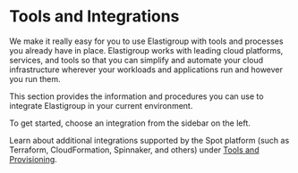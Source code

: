 # Tools and Integrations

We make it really easy for you to use Elastigroup with tools and processes you already have in place. Elastigroup works with leading cloud platforms, services, and tools so that you can simplify and automate your cloud infrastructure wherever your workloads and applications run and however you run them.

This section provides the information and procedures you can use to integrate Elastigroup in your current environment.

To get started, choose an integration from the sidebar on the left.

Learn about additional integrations supported by the Spot platform (such as Terraform, CloudFormation, Spinnaker, and others) under [Tools and Provisioning](ocean/tools-and-provisioning/).
